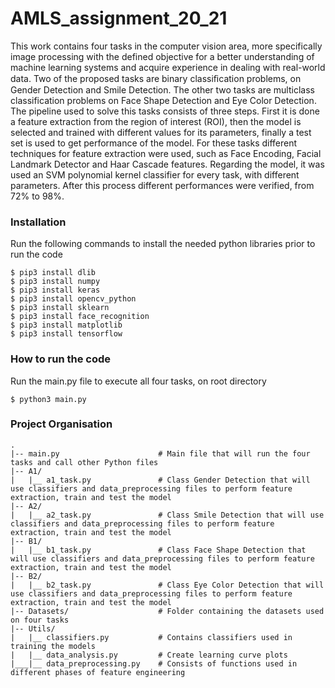 # AMLS_assignment_20_21

This work contains four tasks in the computer vision area, more specifically image processing with the defined objective
for a better understanding of machine learning systems and acquire experience in dealing with real-world data. 
Two of the proposed tasks are binary classiﬁcation problems, on Gender Detection and Smile Detection. The other two 
tasks are multiclass classification problems on Face Shape Detection and Eye Color Detection. The pipeline used 
to solve this tasks consists of three steps. First it is done a feature extraction from the region of interest (ROI), 
then the model is selected and trained with different values for its parameters, finally a test set is used to get 
performance of the model. For these tasks different techniques for feature extraction were used, such as Face Encoding, 
Facial Landmark Detector and Haar Cascade features. Regarding the model, it was used an SVM polynomial kernel 
classifier for every task, with different parameters. After this process different performances were verified, from 72% to 98%.

### Installation
Run the following commands to install the needed python libraries prior to run the code
```
$ pip3 install dlib
$ pip3 install numpy
$ pip3 install keras
$ pip3 install opencv_python
$ pip3 install sklearn
$ pip3 install face_recognition
$ pip3 install matplotlib
$ pip3 install tensorflow
```

### How to run the code
Run the main.py file to execute all four tasks, on root directory
```
$ python3 main.py
```


### Project Organisation
 ```
 .
 |-- main.py                      # Main file that will run the four tasks and call other Python files
 |-- A1/
 |   |__ a1_task.py               # Class Gender Detection that will use classifiers and data_preprocessing files to perform feature extraction, train and test the model
 |-- A2/
 |   |__ a2_task.py               # Class Smile Detection that will use classifiers and data_preprocessing files to perform feature extraction, train and test the model
 |-- B1/
 |   |__ b1_task.py               # Class Face Shape Detection that will use classifiers and data_preprocessing files to perform feature extraction, train and test the model
 |-- B2/
 |   |__ b2_task.py               # Class Eye Color Detection that will use classifiers and data_preprocessing files to perform feature extraction, train and test the model
 |-- Datasets/                    # Folder containing the datasets used on four tasks
 |-- Utils/
 |   |__ classifiers.py           # Contains classifiers used in training the models
 |   |__ data_analysis.py         # Create learning curve plots
 |___|__ data_preprocessing.py    # Consists of functions used in different phases of feature engineering
 ```
